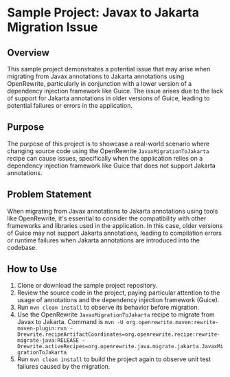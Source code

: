 # Sample Project: Javax to Jakarta Migration Issue

## Overview

This sample project demonstrates a potential issue that may arise when migrating from Javax annotations to Jakarta annotations using OpenRewrite, particularly in conjunction with a lower version of a dependency injection framework like Guice. The issue arises due to the lack of support for Jakarta annotations in older versions of Guice, leading to potential failures or errors in the application.

## Purpose

The purpose of this project is to showcase a real-world scenario where changing source code using the OpenRewrite `JavaxMigrationToJakarta` recipe can cause issues, specifically when the application relies on a dependency injection framework like Guice that does not support Jakarta annotations.

## Problem Statement

When migrating from Javax annotations to Jakarta annotations using tools like OpenRewrite, it's essential to consider the compatibility with other frameworks and libraries used in the application. In this case, older versions of Guice may not support Jakarta annotations, leading to compilation errors or runtime failures when Jakarta annotations are introduced into the codebase.

## How to Use

1. Clone or download the sample project repository.
2. Review the source code in the project, paying particular attention to the usage of annotations and the dependency injection framework (Guice).
3. Run `mvn clean install` to observe its behavior before migration.
4. Use the OpenRewrite `JavaxMigrationToJakarta` recipe to migrate from Javax to Jakarta. Command is `mvn -U org.openrewrite.maven:rewrite-maven-plugin:run -Drewrite.recipeArtifactCoordinates=org.openrewrite.recipe:rewrite-migrate-java:RELEASE -Drewrite.activeRecipes=org.openrewrite.java.migrate.jakarta.JavaxMigrationToJakarta`
5. Run `mvn clean install` to build the project again to observe unit test failures caused by the migration.